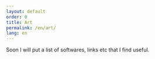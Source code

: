 ```yaml
---
layout: default
order: 0
title: Art
permalink: /en/art/
lang: en
---
```


Soon I will put a list of softwares, links etc that I find useful.
